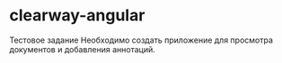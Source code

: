 # clearway-angular
Тестовое задание Необходимо создать приложение для просмотра документов и добавления аннотаций.
